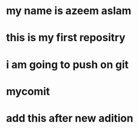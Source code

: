 # my name is azeem aslam
# this is my first repositry 
# i am going to push on git
# mycomit
# add this after new adition